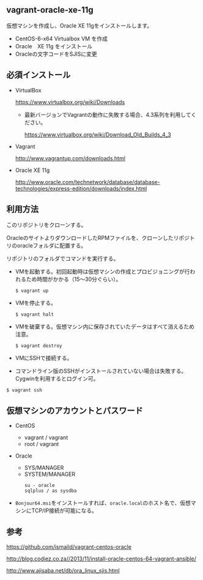 vagrant-oracle-xe-11g
-----------------

仮想マシンを作成し、Oracle XE 11gをインストールします。

- CentOS-6-x64 Virtualbox VM を作成
- Oracle　XE 11g をインストール
- Oracleの文字コードをSJISに変更

必須インストール
-----------------

- VirtualBox

  https://www.virtualbox.org/wiki/Downloads

  * 最新バージョンでVagrantの動作に失敗する場合、4.3系列を利用してください。

    https://www.virtualbox.org/wiki/Download_Old_Builds_4_3

- Vagrant

  http://www.vagrantup.com/downloads.html

- Oracle XE 11g

  http://www.oracle.com/technetwork/database/database-technologies/express-edition/downloads/index.html

利用方法
------------
このリポジトリをクローンする。

OracleのサイトよりダウンロードしたRPMファイルを、クローンしたリポジトリのoracleフォルダに配置する。

リポジトリのフォルダでコマンドを実行する。

* VMを起動する。初回起動時は仮想マシンの作成とプロビジョニングが行われるため時間がかかる（15～30分ぐらい）。
  ```
  $ vagrant up
  ```

* VMを停止する。
  ```
  $ vagrant halt
  ```

* VMを破棄する。仮想マシン内に保存されていたデータはすべて消えるため注意。
  ```
  $ vagrant destroy
  ```

* VMにSSHで接続する。
 * コマンドライン版のSSHがインストールされていない場合は失敗する。Cygwinを利用するとログイン可。
  ```
  $ vagrant ssh
  ```

仮想マシンのアカウントとパスワード
------------
- CentOS
  * vagrant / vagrant
  * root / vagrant

- Oracle
  * SYS/MANAGER
  * SYSTEM/MANAGER
    ```shell
    su - oracle
    sqlplus / as sysdba
    ```
* `Bonjour64.msi`をインストールすれば、`oracle.local`のホスト名で、仮想マシンにTCP/IP接続が可能になる。

参考
------------
https://github.com/ismaild/vagrant-centos-oracle

http://blog.codiez.co.za//2013/11/install-oracle-centos-64-vagrant-ansible/

http://www.ajisaba.net/db/ora_linux_sjis.html
